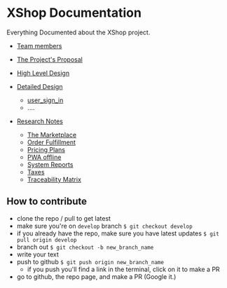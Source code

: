 # XShop Documentation

Everything Documented about the XShop project.

- [Team members](./team_members.md)
- [The Project's Proposal](./project_proposal.md)
- [High Level Design](./high_level_design.md)
- [Detailed Design](detailed_design)
  - [user_sign_in](detailed_design/user_sign_in.md)
  - ....

- [Research Notes](research_notes)
  - [The Marketplace](research_notes/marketplace.md)
  - [Order Fulfillment](research_notes/order_fulfilment.md)
  - [Pricing Plans](research_notes/pricing_plans.md)
  - [PWA offline](research_notes/pwa_offline.md)
  - [System Reports](research_notes/reports.md)
  - [Taxes](research_notes/taxes.md)
  - [Traceability Matrix](research_notes/traceability_matrix.md)

## How to contribute

- clone the repo / pull to get latest
- make sure you're on `develop` branch `$ git checkout develop`
- if you already have the repo, make sure you have latest updates `$ git pull origin develop`
- branch out `$ git checkout -b new_branch_name`
- write your text
- push to github `$ git push origin new_branch_name`
  - if you push you'll find a link in the terminal, click on it to make a PR
- go to github, the repo page, and make a PR (Google it.)
